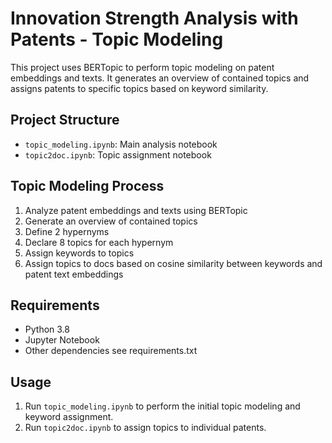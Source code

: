 # Innovation Strength Analysis with Patents - Topic Modeling

This project uses BERTopic to perform topic modeling on patent embeddings and texts. It generates an overview of contained topics and assigns patents to specific topics based on keyword similarity.

## Project Structure

- `topic_modeling.ipynb`: Main analysis notebook
- `topic2doc.ipynb`: Topic assignment notebook

## Topic Modeling Process

1. Analyze patent embeddings and texts using BERTopic
2. Generate an overview of contained topics
3. Define 2 hypernyms
4. Declare 8 topics for each hypernym
5. Assign keywords to topics 
6. Assign topics to docs based on cosine similarity between keywords and patent text embeddings


## Requirements

- Python 3.8
- Jupyter Notebook
- Other dependencies see requirements.txt

## Usage

1. Run `topic_modeling.ipynb` to perform the initial topic modeling and keyword assignment.
2. Run `topic2doc.ipynb` to assign topics to individual patents.